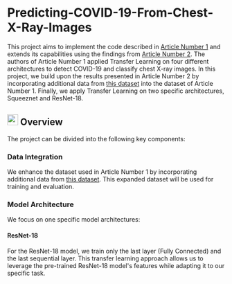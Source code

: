 # Predicting-COVID-19-From-Chest-X-Ray-Images
This project aims to implement the code described in [Article Number 1](https://paperswithcode.com/paper/deep-covid-predicting-covid-19-from-chest-x) and extends its capabilities using the findings from [Article Number 2](https://www.frontiersin.org/articles/10.3389/fmed.2021.629134/full). The authors of Article Number 1 applied Transfer Learning on four different architectures to detect COVID-19 and classify chest X-ray images. In this project, we build upon the results presented in Article Number 2 by incorporating additional data from [this dataset](https://www.dropbox.com/s/9w8nmj791c9ogsx/data_upload_v3.zip) into the dataset of Article Number 1. Finally, we apply Transfer Learning on two specific architectures, Squeeznet and ResNet-18.

## <img width="25" height="25" src="https://img.icons8.com/dotty/80/41b883/overview-pages-2.png" alt="overview-pages-2"/> Overview
The project can be divided into the following key components:

### Data Integration

We enhance the dataset used in Article Number 1 by incorporating additional data from [this dataset](https://www.dropbox.com/s/9w8nmj791c9ogsx/data_upload_v3.zip). This expanded dataset will be used for training and evaluation.

### Model Architecture

We focus on one specific model architectures:

#### ResNet-18

For the ResNet-18 model, we train only the last layer (Fully Connected) and the last sequential layer. This transfer learning approach allows us to leverage the pre-trained ResNet-18 model's features while adapting it to our specific task.
